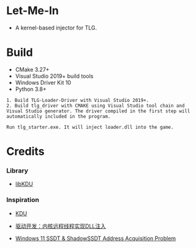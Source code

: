 # Let-Me-In
- A kernel-based injector for TLG.



# Build

- CMake 3.27+
- Visual Studio 2019+ build tools
- Windows Driver Kit 10
- Python 3.8+



```
1. Build TLG-Loader-Driver with Visual Studio 2019+.
2. Build tlg_driver with CMAKE using Visual Studio tool chain and Visual Studio generator. The driver compiled in the first step will automatically included in the program.

Run tlg_starter.exe. It will inject loader.dll into the game.
```



# Credits

### Library

- [libKDU](https://github.com/dumbasPL/libKDU)



### Inspiration

- [KDU](https://github.com/hfiref0x/KDU)

- [驱动开发：内核远程线程实现DLL注入](https://www.cnblogs.com/LyShark/p/17172407.html)

- [Windows 11 SSDT & ShadowSSDT Address Acquisition Problem](https://debugwar.com/article/Windows-11-SSDT-and-ShadowSSDT-fetch-problem)
